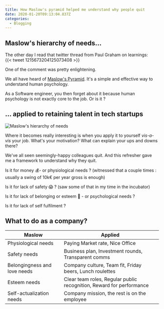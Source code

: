 ```yaml
---
title: How Maslow's pyramid helped me understand why people quit
date: 2020-01-20T09:13:04.837Z
categories:
  - Blogging
---
```

## Maslow's hierarchy of needs...

The other day I read that twitter thread from Paul Graham on learnings:\
{{< tweet 1215673204125073408 >}}



One of the comment was pretty enlightening.

We all have heard of [Maslow's Pyramid](https://en.wikipedia.org/wiki/Maslow%27s_hierarchy_of_needs). It's a simple and effective way to understand human psychology.

As a Software engineer, you then forget about it because human psychology is not exactly core to the job. Or is it ?

## ... applied to retaining talent in tech startups

![Maslow's hierarchy of needs](/images/uploads/maslow.jpeg "Maslow's hierarchy of needs")

Where it becomes really interesting is when you apply it to yourself *vis-a-vis* your job. What's your motivation? What can explain your ups and downs there?

We've all seen seemingly-happy colleagues quit. And this refresher gave me a framework to understand why they quit.

Is it for money 💰- or physiological needs ? (witnessed that a couple times : usually a swing of 10k€ per year gross is enough)

Is it for lack of safety 😱 ? (saw some of that in my time in the incubator)

Is it for lack of belonging or esteem 💖 - or psychological needs ?

Is it for lack of self fulfilment ?

## What to do as a company?

| Maslow                       | Applied                                                        |
|------------------------------|----------------------------------------------------------------|
| Physiological needs          | Paying Market rate, Nice Office                                              |
| Safety needs                 | Business plan, Investment rounds, Transparent comms            |
| Belongingness and love needs | Company culture, Team fit, Friday beers, Lunch roulettes         |
| Esteem needs                 | Clear team roles, Regular public recognition, Reward for performance |
| Self-actualization needs     | Company mission, the rest is on the employee                   |
